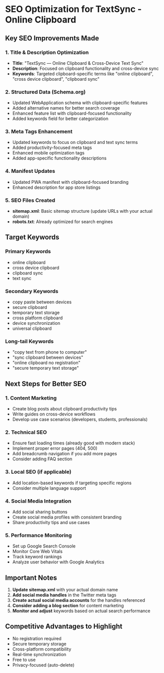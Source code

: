 # SEO Optimization for TextSync - Online Clipboard

## Key SEO Improvements Made

### 1. Title & Description Optimization
- **Title**: "TextSync — Online Clipboard & Cross-Device Text Sync"
- **Description**: Focused on clipboard functionality and cross-device sync
- **Keywords**: Targeted clipboard-specific terms like "online clipboard", "cross device clipboard", "clipboard sync"

### 2. Structured Data (Schema.org)
- Updated WebApplication schema with clipboard-specific features
- Added alternative names for better search coverage
- Enhanced feature list with clipboard-focused functionality
- Added keywords field for better categorization

### 3. Meta Tags Enhancement
- Updated keywords to focus on clipboard and text sync terms
- Added productivity-focused meta tags
- Enhanced mobile optimization tags
- Added app-specific functionality descriptions

### 4. Manifest Updates
- Updated PWA manifest with clipboard-focused branding
- Enhanced description for app store listings

### 5. SEO Files Created
- **sitemap.xml**: Basic sitemap structure (update URLs with your actual domain)
- **robots.txt**: Already optimized for search engines

## Target Keywords

### Primary Keywords
- online clipboard
- cross device clipboard
- clipboard sync
- text sync

### Secondary Keywords
- copy paste between devices
- secure clipboard
- temporary text storage
- cross platform clipboard
- device synchronization
- universal clipboard

### Long-tail Keywords
- "copy text from phone to computer"
- "sync clipboard between devices"
- "online clipboard no registration"
- "secure temporary text storage"

## Next Steps for Better SEO

### 1. Content Marketing
- Create blog posts about clipboard productivity tips
- Write guides on cross-device workflows
- Develop use case scenarios (developers, students, professionals)

### 2. Technical SEO
- Ensure fast loading times (already good with modern stack)
- Implement proper error pages (404, 500)
- Add breadcrumb navigation if you add more pages
- Consider adding FAQ section

### 3. Local SEO (if applicable)
- Add location-based keywords if targeting specific regions
- Consider multiple language support

### 4. Social Media Integration
- Add social sharing buttons
- Create social media profiles with consistent branding
- Share productivity tips and use cases

### 5. Performance Monitoring
- Set up Google Search Console
- Monitor Core Web Vitals
- Track keyword rankings
- Analyze user behavior with Google Analytics

## Important Notes

1. **Update sitemap.xml** with your actual domain name
2. **Add social media handles** in the Twitter meta tags
3. **Create actual social media accounts** for the handles referenced
4. **Consider adding a blog section** for content marketing
5. **Monitor and adjust** keywords based on actual search performance

## Competitive Advantages to Highlight

- No registration required
- Secure temporary storage
- Cross-platform compatibility
- Real-time synchronization
- Free to use
- Privacy-focused (auto-delete)
